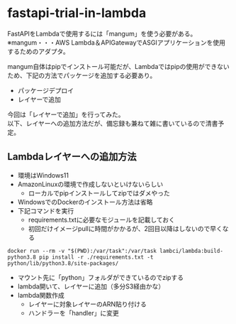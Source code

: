 # fastapi-trial-in-lambda

FastAPIをLambdaで使用するには「mangum」を使う必要がある。  
※mangum・・・AWS Lambda＆APIGatewayでASGIアプリケーションを使用するためのアダプタ。

mangum自体はpipでインストール可能だが、Lambdaではpipの使用ができないため、下記の方法でパッケージを追加する必要あり。

- パッケージデプロイ
- レイヤーで追加

今回は「レイヤーで追加」を行ってみた。  
以下、レイヤーへの追加方法だが、備忘録も兼ねて雑に書いているので清書予定。

## Lambdaレイヤーへの追加方法
- 環境はWindows11
- AmazonLinuxの環境で作成しないといけないらしい
  - ローカルでpipインストールしてzipではダメやった
- WindowsでのDockerのインストール方法は省略
- 下記コマンドを実行
  - requirements.txtに必要なモジュールを記載しておく
  - 初回だけイメージpullに時間がかかるが、2回目以降はしないので早くなる

```docker
docker run --rm -v "$(PWD):/var/task":/var/task lambci/lambda:build-python3.8 pip install -r ./requirements.txt -t python/lib/python3.8/site-packages/
```
- マウント先に「python」フォルダができているのでzipする
- lambda開いて、レイヤーに追加（多分S3経由かな）
- lambda関数作成
  - レイヤーに対象レイヤーのARN貼り付ける
  - ハンドラーを「handler」に変更